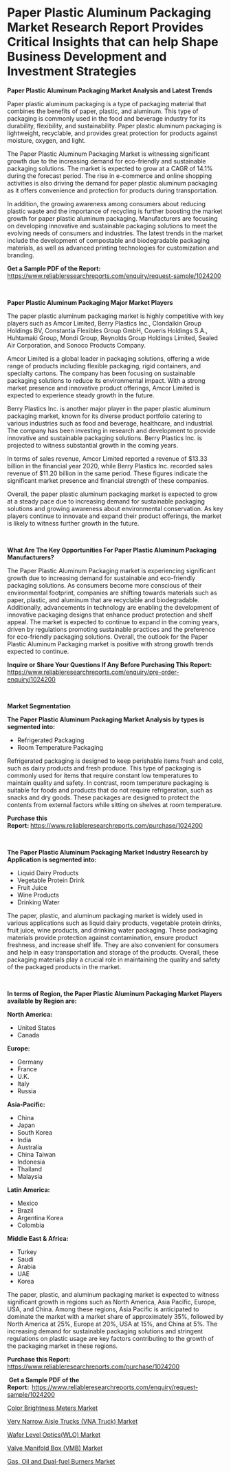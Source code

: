 <p><h1>Paper Plastic Aluminum Packaging Market Research Report Provides Critical Insights that can help Shape Business Development and Investment Strategies</h1></p><p><strong>Paper Plastic Aluminum Packaging Market Analysis and Latest Trends</strong></p>
<p><p>Paper plastic aluminum packaging is a type of packaging material that combines the benefits of paper, plastic, and aluminum. This type of packaging is commonly used in the food and beverage industry for its durability, flexibility, and sustainability. Paper plastic aluminum packaging is lightweight, recyclable, and provides great protection for products against moisture, oxygen, and light. </p><p>The Paper Plastic Aluminum Packaging Market is witnessing significant growth due to the increasing demand for eco-friendly and sustainable packaging solutions. The market is expected to grow at a CAGR of 14.1% during the forecast period. The rise in e-commerce and online shopping activities is also driving the demand for paper plastic aluminum packaging as it offers convenience and protection for products during transportation. </p><p>In addition, the growing awareness among consumers about reducing plastic waste and the importance of recycling is further boosting the market growth for paper plastic aluminum packaging. Manufacturers are focusing on developing innovative and sustainable packaging solutions to meet the evolving needs of consumers and industries. The latest trends in the market include the development of compostable and biodegradable packaging materials, as well as advanced printing technologies for customization and branding.</p></p>
<p><strong>Get a Sample PDF of the Report:&nbsp;</strong> <a href="https://www.reliableresearchreports.com/enquiry/request-sample/1024200">https://www.reliableresearchreports.com/enquiry/request-sample/1024200</a></p>
<p>&nbsp;</p>
<p><strong>Paper Plastic Aluminum Packaging Major Market Players</strong></p>
<p><p>The paper plastic aluminum packaging market is highly competitive with key players such as Amcor Limited, Berry Plastics Inc., Clondalkin Group Holdings BV, Constantia Flexibles Group GmbH, Coveris Holdings S.A., Huhtamaki Group, Mondi Group, Reynolds Group Holdings Limited, Sealed Air Corporation, and Sonoco Products Company.</p><p>Amcor Limited is a global leader in packaging solutions, offering a wide range of products including flexible packaging, rigid containers, and specialty cartons. The company has been focusing on sustainable packaging solutions to reduce its environmental impact. With a strong market presence and innovative product offerings, Amcor Limited is expected to experience steady growth in the future.</p><p>Berry Plastics Inc. is another major player in the paper plastic aluminum packaging market, known for its diverse product portfolio catering to various industries such as food and beverage, healthcare, and industrial. The company has been investing in research and development to provide innovative and sustainable packaging solutions. Berry Plastics Inc. is projected to witness substantial growth in the coming years.</p><p>In terms of sales revenue, Amcor Limited reported a revenue of $13.33 billion in the financial year 2020, while Berry Plastics Inc. recorded sales revenue of $11.20 billion in the same period. These figures indicate the significant market presence and financial strength of these companies.</p><p>Overall, the paper plastic aluminum packaging market is expected to grow at a steady pace due to increasing demand for sustainable packaging solutions and growing awareness about environmental conservation. As key players continue to innovate and expand their product offerings, the market is likely to witness further growth in the future.</p></p>
<p>&nbsp;</p>
<p><strong>What Are The Key Opportunities For Paper Plastic Aluminum Packaging Manufacturers?</strong></p>
<p><p>The Paper Plastic Aluminum Packaging market is experiencing significant growth due to increasing demand for sustainable and eco-friendly packaging solutions. As consumers become more conscious of their environmental footprint, companies are shifting towards materials such as paper, plastic, and aluminum that are recyclable and biodegradable. Additionally, advancements in technology are enabling the development of innovative packaging designs that enhance product protection and shelf appeal. The market is expected to continue to expand in the coming years, driven by regulations promoting sustainable practices and the preference for eco-friendly packaging solutions. Overall, the outlook for the Paper Plastic Aluminum Packaging market is positive with strong growth trends expected to continue.</p></p>
<p><strong>Inquire or Share Your Questions If Any Before Purchasing This Report:</strong> <a href="https://www.reliableresearchreports.com/enquiry/pre-order-enquiry/1024200">https://www.reliableresearchreports.com/enquiry/pre-order-enquiry/1024200</a></p>
<p>&nbsp;</p>
<p><strong>Market Segmentation</strong></p>
<p><strong>The Paper Plastic Aluminum Packaging Market Analysis by types is segmented into:</strong></p>
<p><ul><li>Refrigerated Packaging</li><li>Room Temperature Packaging</li></ul></p>
<p><p>Refrigerated packaging is designed to keep perishable items fresh and cold, such as dairy products and fresh produce. This type of packaging is commonly used for items that require constant low temperatures to maintain quality and safety. In contrast, room temperature packaging is suitable for foods and products that do not require refrigeration, such as snacks and dry goods. These packages are designed to protect the contents from external factors while sitting on shelves at room temperature.</p></p>
<p><strong>Purchase this Report:&nbsp;</strong><a href="https://www.reliableresearchreports.com/purchase/1024200">https://www.reliableresearchreports.com/purchase/1024200</a></p>
<p>&nbsp;</p>
<p><strong>The Paper Plastic Aluminum Packaging Market Industry Research by Application is segmented into:</strong></p>
<p><ul><li>Liquid Dairy Products</li><li>Vegetable Protein Drink</li><li>Fruit Juice</li><li>Wine Products</li><li>Drinking Water</li></ul></p>
<p><p>The paper, plastic, and aluminum packaging market is widely used in various applications such as liquid dairy products, vegetable protein drinks, fruit juice, wine products, and drinking water packaging. These packaging materials provide protection against contamination, ensure product freshness, and increase shelf life. They are also convenient for consumers and help in easy transportation and storage of the products. Overall, these packaging materials play a crucial role in maintaining the quality and safety of the packaged products in the market.</p></p>
<p>&nbsp;</p>
<p><strong>In terms of Region, the Paper Plastic Aluminum Packaging Market Players available by Region are:</strong></p>
<p>
    <p> <strong> North America: </strong>
        <ul>
            <li>United States</li>
            <li>Canada</li>
        </ul>
        </p> 
    <p> <strong> Europe: </strong>
        <ul>
            <li>Germany</li>
            <li>France</li>
            <li>U.K.</li>
            <li>Italy</li>
            <li>Russia</li>
        </ul>
        </p> 
    <p> <strong> Asia-Pacific: </strong>
        <ul>
            <li>China</li>
            <li>Japan</li>
            <li>South Korea</li>
            <li>India</li>
            <li>Australia</li>
            <li>China Taiwan</li>
            <li>Indonesia</li>
            <li>Thailand</li>
            <li>Malaysia</li>
        </ul>
        </p> 
    <p> <strong> Latin America: </strong>
        <ul>
            <li>Mexico</li>
            <li>Brazil</li>
            <li>Argentina Korea</li>
            <li>Colombia</li>
        </ul>
        </p> 
    <p> <strong> Middle East & Africa: </strong>
        <ul>
            <li>Turkey</li>
            <li>Saudi</li>
            <li>Arabia</li>
            <li>UAE</li>
            <li>Korea</li>
        </ul>
    </p>
    </p>
<p><p>The paper, plastic, and aluminum packaging market is expected to witness significant growth in regions such as North America, Asia Pacific, Europe, USA, and China. Among these regions, Asia Pacific is anticipated to dominate the market with a market share of approximately 35%, followed by North America at 25%, Europe at 20%, USA at 15%, and China at 5%. The increasing demand for sustainable packaging solutions and stringent regulations on plastic usage are key factors contributing to the growth of the packaging market in these regions.</p></p>
<p><strong>Purchase this Report: </strong><a href="https://www.reliableresearchreports.com/purchase/1024200">https://www.reliableresearchreports.com/purchase/1024200</a></p>
<p>&nbsp;<strong>Get a Sample PDF of the Report:&nbsp;&nbsp;</strong><a href="https://www.reliableresearchreports.com/enquiry/request-sample/1024200">https://www.reliableresearchreports.com/enquiry/request-sample/1024200</a></p>
<p><strong></strong></p>
<p><p><a href="https://github.com/sofayahoo2023/Market-Research-Report-List-3/blob/main/color-brightness-meters-market.md">Color Brightness Meters Market</a></p><p><a href="https://medium.com/@erickasauer/very-narrow-aisle-trucks-vna-truck-market-exploring-market-share-market-trends-and-future-cd798c746a66">Very Narrow Aisle Trucks (VNA Truck) Market</a></p><p><a href="https://github.com/joannesouthgate/Market-Research-Report-List-1/blob/main/wafer-level-opticswlo-market.md">Wafer Level Optics(WLO) Market</a></p><p><a href="https://medium.com/@beauhagenes2023/valve-manifold-box-vmb-market-trends-forecast-and-competitive-analysis-to-2031-c68f635cc51d">Valve Manifold Box (VMB) Market</a></p><p><a href="https://medium.com/@erickasauer/gas-oil-and-dual-fuel-burners-market-share-evolution-and-market-growth-trends-2024-2031-67cb3f096bff">Gas, Oil and Dual-fuel Burners Market</a></p></p>
